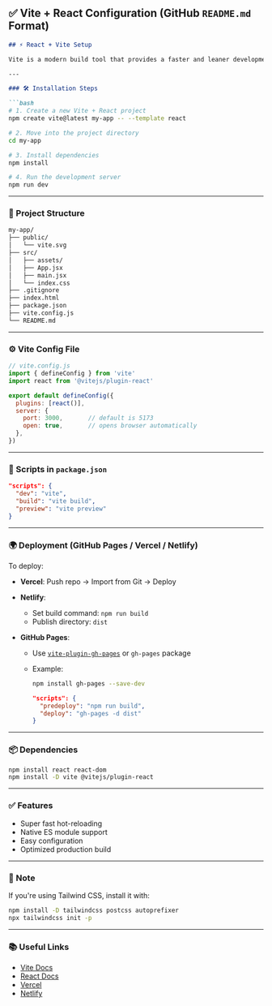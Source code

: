 ## ✅ Vite + React Configuration (GitHub `README.md` Format)

````md
## ⚡ React + Vite Setup

Vite is a modern build tool that provides a faster and leaner development experience for modern web projects. Here’s how you can set up a React project using Vite.

---

### 🛠️ Installation Steps

```bash
# 1. Create a new Vite + React project
npm create vite@latest my-app -- --template react

# 2. Move into the project directory
cd my-app

# 3. Install dependencies
npm install

# 4. Run the development server
npm run dev
````

---

### 📁 Project Structure

```bash
my-app/
├── public/
│   └── vite.svg
├── src/
│   ├── assets/
│   ├── App.jsx
│   ├── main.jsx
│   └── index.css
├── .gitignore
├── index.html
├── package.json
├── vite.config.js
└── README.md
```

---

### ⚙️ Vite Config File

```js
// vite.config.js
import { defineConfig } from 'vite'
import react from '@vitejs/plugin-react'

export default defineConfig({
  plugins: [react()],
  server: {
    port: 3000,       // default is 5173
    open: true,       // opens browser automatically
  },
})
```

---

### 🔧 Scripts in `package.json`

```json
"scripts": {
  "dev": "vite",
  "build": "vite build",
  "preview": "vite preview"
}
```

---

### 🌍 Deployment (GitHub Pages / Vercel / Netlify)

To deploy:

* **Vercel**: Push repo → Import from Git → Deploy
* **Netlify**:

  * Set build command: `npm run build`
  * Publish directory: `dist`
* **GitHub Pages**:

  * Use [`vite-plugin-gh-pages`](https://www.npmjs.com/package/vite-plugin-gh-pages) or `gh-pages` package
  * Example:

    ```bash
    npm install gh-pages --save-dev
    ```

    ```json
    "scripts": {
      "predeploy": "npm run build",
      "deploy": "gh-pages -d dist"
    }
    ```

---

### 📦 Dependencies

```bash
npm install react react-dom
npm install -D vite @vitejs/plugin-react
```

---

### ✅ Features

* Super fast hot-reloading
* Native ES module support
* Easy configuration
* Optimized production build

---

### 📌 Note

If you're using Tailwind CSS, install it with:

```bash
npm install -D tailwindcss postcss autoprefixer
npx tailwindcss init -p
```

---

### 📚 Useful Links

* [Vite Docs](https://vitejs.dev/)
* [React Docs](https://react.dev/)
* [Vercel](https://vercel.com/)
* [Netlify](https://netlify.com/)

```

